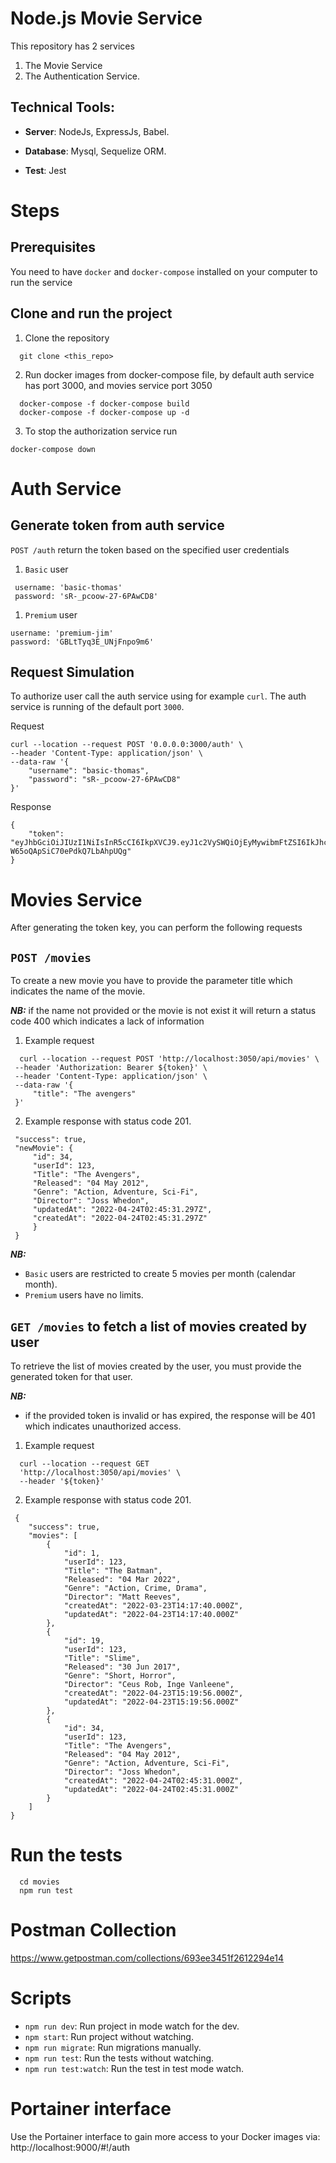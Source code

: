 # Node.js Movie Service

This repository has 2 services

1. The Movie Service
2. The Authentication Service.

## Technical Tools:

- **Server**: NodeJs, ExpressJs, Babel.

- **Database**: Mysql, Sequelize ORM.

- **Test**: Jest

# Steps

## Prerequisites

You need to have `docker` and `docker-compose` installed on your computer to run the service

## Clone and run the project

1. Clone the repository

```
  git clone <this_repo>
```

2. Run docker images from docker-compose file, by default auth service has port 3000, and movies service port 3050

```
  docker-compose -f docker-compose build
  docker-compose -f docker-compose up -d
```

3. To stop the authorization service run

```
docker-compose down
```

# Auth Service

## Generate token from auth service

`POST /auth` return the token based on the specified user credentials

1. `Basic` user

```
 username: 'basic-thomas'
 password: 'sR-_pcoow-27-6PAwCD8'
```

1. `Premium` user

```
username: 'premium-jim'
password: 'GBLtTyq3E_UNjFnpo9m6'
```

## Request Simulation

To authorize user call the auth service using for example `curl`. The auth service is running of the default port `3000`.

Request

```
curl --location --request POST '0.0.0.0:3000/auth' \
--header 'Content-Type: application/json' \
--data-raw '{
    "username": "basic-thomas",
    "password": "sR-_pcoow-27-6PAwCD8"
}'
```

Response

```
{
    "token": "eyJhbGciOiJIUzI1NiIsInR5cCI6IkpXVCJ9.eyJ1c2VySWQiOjEyMywibmFtZSI6IkJhc2ljIFRob21hcyIsInJvbGUiOiJiYXNpYyIsImlhdCI6MTYwNjIyMTgzOCwiZXhwIjoxNjA2MjIzNjM4LCJpc3MiOiJodHRwczovL3d3dy5uZXRndXJ1LmNvbS8iLCJzdWIiOiIxMjMifQ.KjZ3zZM1lZa1SB8U-W65oQApSiC70ePdkQ7LbAhpUQg"
}
```

# Movies Service

After generating the token key, you can perform the following requests

## `POST /movies`

To create a new movie you have to provide the parameter title which indicates the name of the movie.

**_NB:_** if the name not provided or the movie is not exist it will return a status code 400 which indicates a lack of information

1.  Example request

```
  curl --location --request POST 'http://localhost:3050/api/movies' \
 --header 'Authorization: Bearer ${token}' \
 --header 'Content-Type: application/json' \
 --data-raw '{
     "title": "The avengers"
 }'
```

2.  Example response with status code 201.

```
 "success": true,
 "newMovie": {
     "id": 34,
     "userId": 123,
     "Title": "The Avengers",
     "Released": "04 May 2012",
     "Genre": "Action, Adventure, Sci-Fi",
     "Director": "Joss Whedon",
     "updatedAt": "2022-04-24T02:45:31.297Z",
     "createdAt": "2022-04-24T02:45:31.297Z"
     }
 }
```

**_NB:_**

- `Basic` users are restricted to create 5 movies per month (calendar
  month).
- `Premium` users have no limits.

## `GET /movies` to fetch a list of movies created by user

To retrieve the list of movies created by the user, you must provide the generated token for that user.

**_NB:_**

- if the provided token is invalid or has expired, the response will be 401 which indicates unauthorized access.

1.  Example request

```
  curl --location --request GET
  'http://localhost:3050/api/movies' \
  --header '${token}'
```

2.  Example response with status code 201.

```
 {
    "success": true,
    "movies": [
        {
            "id": 1,
            "userId": 123,
            "Title": "The Batman",
            "Released": "04 Mar 2022",
            "Genre": "Action, Crime, Drama",
            "Director": "Matt Reeves",
            "createdAt": "2022-03-23T14:17:40.000Z",
            "updatedAt": "2022-04-23T14:17:40.000Z"
        },
        {
            "id": 19,
            "userId": 123,
            "Title": "Slime",
            "Released": "30 Jun 2017",
            "Genre": "Short, Horror",
            "Director": "Ceus Rob, Inge Vanleene",
            "createdAt": "2022-04-23T15:19:56.000Z",
            "updatedAt": "2022-04-23T15:19:56.000Z"
        },
        {
            "id": 34,
            "userId": 123,
            "Title": "The Avengers",
            "Released": "04 May 2012",
            "Genre": "Action, Adventure, Sci-Fi",
            "Director": "Joss Whedon",
            "createdAt": "2022-04-24T02:45:31.000Z",
            "updatedAt": "2022-04-24T02:45:31.000Z"
        }
    ]
}
```

# Run the tests

```
  cd movies
  npm run test
```

# Postman Collection

https://www.getpostman.com/collections/693ee3451f2612294e14

# Scripts

- `npm run dev`: Run project in mode watch for the dev.
- `npm start`: Run project without watching.
- `npm run migrate`: Run migrations manually.
- `npm run test`: Run the tests without watching.
- `npm run test:watch`: Run the test in test mode watch.

# Portainer interface

Use the Portainer interface to gain more access to your Docker images via:
http://localhost:9000/#!/auth

